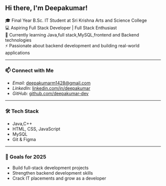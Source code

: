 ## Hi there, I'm Deepakumar!

🎓 Final Year B.Sc. IT Student at Sri Krishna Arts and Science College  
💻 Aspiring Full Stack Developer | Full Stack Enthusiast  
🌱 Currently learning Java,full stack,MySQL,frontend and Backend technologies  
⚡ Passionate about backend development and building real-world applications  

---

### 📫 Connect with Me
- *Email:* deepakumarm1428@gmail.com
- *LinkedIn:* [linkedin.com/in/deepakumar](www.linkedin.com/in/deepakumar-m-47399734b)
- *GitHub:* [github.com/deepakumar-dev](https://github.com/deepakumar-dev)

---

### 🛠 Tech Stack
- Java,C++
- HTML, CSS, JavaScript
- MySQL
- Git & Figma

---

### 🚀 Goals for 2025
- Build full-stack development projects  
- Strengthen backend development skills  
- Crack IT placements and grow as a developer
